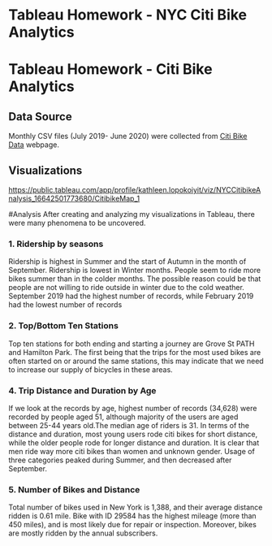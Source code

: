 # Tableau Homework - NYC Citi Bike Analytics

# Tableau Homework - Citi Bike Analytics

## Data Source
Monthly CSV files (July 2019- June 2020) were collected from [Citi Bike Data](https://www.citibikenyc.com/system-data) webpage.

## Visualizations
https://public.tableau.com/app/profile/kathleen.lopokoiyit/viz/NYCCitibikeAnalysis_16642501773680/CitibikeMap_1

#Analysis
After creating and analyzing my visualizations in Tableau, there were many phenomena to be uncovered.

### 1. Ridership by seasons
Ridership is highest in Summer and the start of Autumn in the month of September. Ridership is lowest in Winter months. 
People seem to ride more bikes summer than in the colder months. The possible reason could be that people are not willing to ride outside in winter due to the cold weather.
September 2019 had the highest number of records, while February 2019 had the lowest number of records


### 2. Top/Bottom Ten Stations
Top ten stations for both ending and starting a journey are Grove St PATH and Hamilton Park. The first being that the trips for the most used bikes are often started on or around the same stations, this may indicate that we need to increase our supply of bicycles in these areas.

### 4. Trip Distance and Duration by Age
If we look at the records by age, highest number of records (34,628) were recorded by people aged 51, although majority of the users are aged between 25-44 years old.The median age of riders is 31. 
In terms of the distance and duration, most young users rode citi bikes for short distance, while the older people rode for longer distance and duration.
It is clear that men ride way more citi bikes than women and unknown gender. Usage of three categories peaked during Summer, and then decreased after September.

### 5. Number of Bikes and Distance
Total number of bikes used in New York is 1,388, and their average distance ridden is 0.61 mile.
Bike with ID 29584 has the highest mileage (more than 450 miles), and is most likely due for repair or inspection.
Moreover, bikes are mostly ridden by the annual subscribers.
